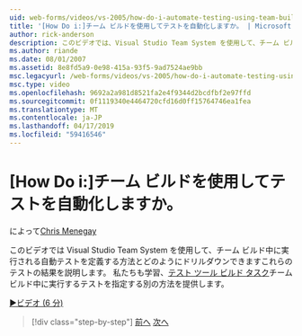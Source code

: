 ```yaml
---
uid: web-forms/videos/vs-2005/how-do-i-automate-testing-using-team-build
title: '[How Do i:]チーム ビルドを使用してテストを自動化しますか。 | Microsoft Docs'
author: rick-anderson
description: このビデオでは、Visual Studio Team System を使用して、チーム ビルド中に実行される自動テストを定義する方法とどのようにドリルダウンできますすることについて説明します.
ms.author: riande
ms.date: 08/01/2007
ms.assetid: 8e8fd5a9-0e98-415a-93f5-9ad7524ae9bb
msc.legacyurl: /web-forms/videos/vs-2005/how-do-i-automate-testing-using-team-build
msc.type: video
ms.openlocfilehash: 9692a2a981d8521fa2e4f9344d2bcdfbf2e97ffd
ms.sourcegitcommit: 0f1119340e4464720cfd16d0ff15764746ea1fea
ms.translationtype: MT
ms.contentlocale: ja-JP
ms.lasthandoff: 04/17/2019
ms.locfileid: "59416546"
---
```

# <a name="how-do-i-automate-testing-using-team-build"></a>[How Do i:]チーム ビルドを使用してテストを自動化しますか。

によって[Chris Menegay](https://twitter.com/CMenegay)

このビデオでは Visual Studio Team System を使用して、チーム ビルド中に実行される自動テストを定義する方法とどのようにドリルダウンできますこれらのテストの結果を説明します。 私たちも学習、[テスト ツール ビルド タスク](https://msdn.microsoft.com/vstudio/aa718351.aspx#bttt)チーム ビルド中に実行するテストを指定する別の方法を提供します。

[&#9654;ビデオ (6 分)](https://channel9.msdn.com/Blogs/ASP-NET-Site-Videos/how-do-i-automate-testing-using-team-build)

> [!div class="step-by-step"]
> [前へ](how-do-i-implement-continuous-integration-with-team-foundation.md)
> [次へ](how-do-i-deploy-a-web-application-during-a-team-build.md)
